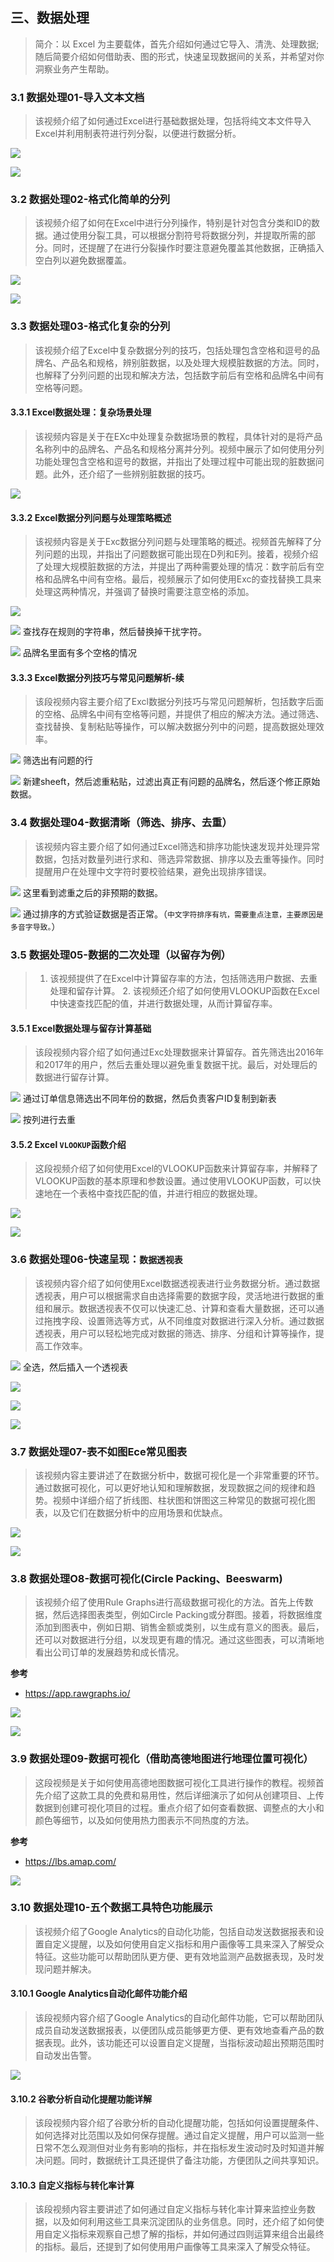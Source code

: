## 三、数据处理

> 简介：以 Excel 为主要载体，首先介绍如何通过它导入、清洗、处理数据;随后简要介绍如何借助表、图的形式，快速呈现数据间的关系，并希望对你洞察业务产生帮助。

### 3.1 数据处理01-导入文本文档

> 该视频介绍了如何通过Excel进行基础数据处理，包括将纯文本文件导入Excel并利用制表符进行列分裂，以便进行数据分析。

![](_assets/2a81cdcd58a2200fd4c65152fc5108b4_MD5.png)

![](_assets/2bd20e4c02897710c3daa67f22541e6e_MD5.png)

### 3.2 数据处理02-格式化简单的分列

> 该视频介绍了如何在Excel中进行分列操作，特别是针对包含分类和ID的数据。通过使用分裂工具，可以根据分割符号将数据分列，并提取所需的部分。同时，还提醒了在进行分裂操作时要注意避免覆盖其他数据，正确插入空白列以避免数据覆盖。

![](_assets/0cb9fe530405a889189b48764a0c9437_MD5.png)

![](_assets/073c4b208515edb41dd8547b7465eb07_MD5.png)

### 3.3 数据处理03-格式化复杂的分列

> 该视频介绍了Excel中复杂数据分列的技巧，包括处理包含空格和逗号的品牌名、产品名和规格，辨别脏数据，以及处理大规模脏数据的方法。同时，也解释了分列问题的出现和解决方法，包括数字前后有空格和品牌名中间有空格等问题。

#### 3.3.1 Excel数据处理：复杂场景处理

> 该视频内容是关于在EXc中处理复杂数据场景的教程，具体针对的是将产品名称列中的品牌名、产品名和规格分离并分列。视频中展示了如何使用分列功能处理包含空格和逗号的数据，并指出了处理过程中可能出现的脏数据问题。此外，还介绍了一些辨别脏数据的技巧。

![](_assets/2e9f9bdfd341cd9452690537732d347f_MD5.png)

#### 3.3.2 Excel数据分列问题与处理策略概述

> 该视频内容是关于Exc数据分列问题与处理策略的概述。视频首先解释了分列问题的出现，并指出了问题数据可能出现在D列和E列。接着，视频介绍了处理大规模脏数据的方法，并提出了两种需要处理的情况：数字前后有空格和品牌名中间有空格。最后，视频展示了如何使用Exc的查找替换工具来处理这两种情况，并强调了替换时需要注意空格的添加。

![](_assets/efdd4847dfbd7f934a959f0e777c52c4_MD5.png)

![](_assets/012f37e0292a293b5e207a13ec874523_MD5.png)
查找存在规则的字符串，然后替换掉干扰字符。

![](_assets/fafed7bf85abd9297f7bce604efd513f_MD5.png)
品牌名里面有多个空格的情况
#### 3.3.3 Excel数据分列技巧与常见问题解析-续

> 该段视频内容主要介绍了Excl数据分列技巧与常见问题解析，包括数字后面的空格、品牌名中间有空格等问题，并提供了相应的解决方法。通过筛选、查找替换、复制粘贴等操作，可以解决数据分列中的问题，提高数据处理效率。

![](_assets/d9cc1e2c2953dd850812b9995b42b11c_MD5.png)
筛选出有问题的行

![](_assets/037e3abaacf5b9a3f13fe02cf46e6a58_MD5.png)
新建sheeft，然后滤重粘贴，过滤出真正有问题的品牌名，然后逐个修正原始数据。

### 3.4 数据处理04-数据清晰（筛选、排序、去重）

> 该视频内容主要介绍了如何通过Excel筛选和排序功能快速发现并处理异常数据，包括对数量列进行求和、筛选异常数据、排序以及去重等操作。同时提醒用户在处理中文字符时要校验结果，避免出现排序错误。

![](_assets/df47f2ced95bd17dde3d0d88ac3948ba_MD5.png)
这里看到滤重之后的非预期的数据。

![](_assets/becbbee1df877e513631dcf7c6373245_MD5.png)
通过排序的方式验证数据是否正常。（`中文字符排序有坑，需要重点注意，主要原因是多音字导致。`）

### 3.5 数据处理05-数据的二次处理（以留存为例）

> 1. 该视频提供了在Excel中计算留存率的方法，包括筛选用户数据、去重处理和留存计算。 2. 该视频还介绍了如何使用VLOOKUP函数在Excel中快速查找匹配的值，并进行数据处理，从而计算留存率。

#### 3.5.1 Excel数据处理与留存计算基础

> 该段视频内容介绍了如何通过Exc处理数据来计算留存。首先筛选出2016年和2017年的用户，然后去重处理以避免重复数据干扰。最后，对处理后的数据进行留存计算。

![](_assets/bdf2fff80f44c1e06fd4de8654980553_MD5.png)
通过订单信息筛选出不同年份的数据，然后负责客户ID复制到新表

![](_assets/f763b98fc660f1d1b3cd35735a8088ff_MD5.png)
按列进行去重

#### 3.5.2 Excel `VLOOKUP`函数介绍

> 这段视频介绍了如何使用Excel的VLOOKUP函数来计算留存率，并解释了VLOOKUP函数的基本原理和参数设置。通过使用VLOOKUP函数，可以快速地在一个表格中查找匹配的值，并进行相应的数据处理。

![](_assets/6a070e7d3e2353b3cf438937fa57b502_MD5.png)

![](_assets/2da10d634a31085e62704bce718be0ac_MD5.png)

### 3.6 数据处理06-快速呈现：`数据透视表`

> 该视频内容介绍了如何使用Excel数据透视表进行业务数据分析。通过数据透视表，用户可以根据需求自由选择需要的数据字段，灵活地进行数据的重组和展示。数据透视表不仅可以快速汇总、计算和查看大量数据，还可以通过拖拽字段、设置筛选等方式，从不同维度对数据进行深入分析。通过数据透视表，用户可以轻松地完成对数据的筛选、排序、分组和计算等操作，提高工作效率。

![](_assets/c8317238c5203b0b4db5fad0d7192c57_MD5.png)
全选，然后插入一个透视表

![](_assets/bd908e77bbfd794bb0fd1a6f3625b4a9_MD5.png)

![](_assets/7a49cc909bbc101fda6c0118c72f8c7d_MD5.png)

![](_assets/74a7393971a2078b1b8e486e9a52d9ea_MD5.png)

### 3.7 数据处理07-表不如图Ece常见图表

> 该视频内容主要讲述了在数据分析中，数据可视化是一个非常重要的环节。通过数据可视化，可以更好地认知和理解数据，发现数据之间的规律和趋势。视频中详细介绍了折线图、柱状图和饼图这三种常见的数据可视化图表，以及它们在数据分析中的应用场景和优缺点。

![](_assets/be5f659a9ad56c52eb6ee3df7cdc6823_MD5.png)

![](_assets/d18626592a9ef2643dda0c31625a49db_MD5.png)

### 3.8 数据处理O8-数据可视化(Circle Packing、Beeswarm)

> 该视频介绍了使用Rule Graphs进行高级数据可视化的方法。首先上传数据，然后选择图表类型，例如Circle Packing或分群图。接着，将数据维度添加到图表中，例如日期、销售金额或类别，以生成有意义的图表。最后，还可以对数据进行分组，以发现更有趣的情况。通过这些图表，可以清晰地看出公司订单的发展趋势和成长情况。

**参考**
- https://app.rawgraphs.io/

![](_assets/c4492e7836fab86ac0193cda294bbe67_MD5.png)

![](_assets/dc22df8782eafdf870ca1327652bd51c_MD5.png)

### 3.9 数据处理09-数据可视化（借助高德地图进行地理位置可视化）

> 这段视频是关于如何使用高德地图数据可视化工具进行操作的教程。视频首先介绍了这款工具的免费和易用性，然后详细演示了如何从创建项目、上传数据到创建可视化项目的过程。重点介绍了如何查看数据、调整点的大小和颜色等细节，以及如何使用热力图表示不同热度的方法。

**参考**
- https://lbs.amap.com/

![](_assets/d379eab1402564d23740ce6fae12bb64_MD5.png)

### 3.10 数据处理10-五个数据工具特色功能展示

> 该视频介绍了Google Analytics的自动化功能，包括自动发送数据报表和设置自定义提醒，以及如何使用自定义指标和用户画像等工具来深入了解受众特征。这些功能可以帮助团队更方便、更有效地监测产品数据表现，及时发现问题并解决。

#### 3.10.1 Google Analytics自动化邮件功能介绍

> 该段视频内容介绍了Google Analytics的自动化邮件功能，它可以帮助团队成员自动发送数据报表，以便团队成员能够更方便、更有效地查看产品的数据表现。此外，该功能还可以设置自定义提醒，当指标波动超出预期范围时自动发出告警。

![](_assets/1723081a52d3bb8186386815277e56f0_MD5.png)


#### 3.10.2 谷歌分析自动化提醒功能详解

> 该段视频内容介绍了谷歌分析的自动化提醒功能，包括如何设置提醒条件、如何选择对比范围以及如何保存提醒。通过自定义提醒，用户可以监测一些日常不怎么观测但对业务有影响的指标，并在指标发生波动时及时知道并解决问题。同时，数据统计工具还提供了备注功能，方便团队之间共享知识。

#### 3.10.3 自定义指标与转化率计算

> 该段视频内容主要讲述了如何通过自定义指标与转化率计算来监控业务数据，以及如何利用这些工具来沉淀团队的业务信息。同时，还介绍了如何使用自定义指标来观察自己想了解的指标，并如何通过四则运算来组合出最终的指标。最后，还提到了如何使用用户画像等工具来深入了解受众特征。

